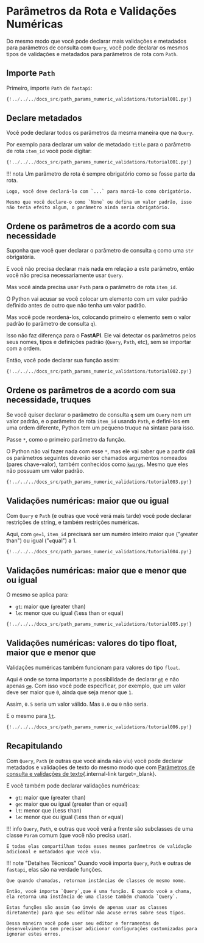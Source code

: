 # Parâmetros da Rota e Validações Numéricas

Do mesmo modo que você pode declarar mais validações e metadados para parâmetros de consulta com `Query`, você pode declarar os mesmos tipos de validações e metadados para parâmetros de rota com `Path`.

## Importe `Path`

Primeiro, importe `Path` de `fastapi`:

```Python hl_lines="3"
{!../../../docs_src/path_params_numeric_validations/tutorial001.py!}
```

## Declare metadados

Você pode declarar todos os parâmetros da mesma maneira que na `Query`.

Por exemplo para declarar um valor de metadado `title` para o parâmetro de rota `item_id` você pode digitar:

```Python hl_lines="10"
{!../../../docs_src/path_params_numeric_validations/tutorial001.py!}
```

!!! nota
    Um parâmetro de rota é sempre obrigatório como se fosse parte da rota.
    
    Logo, você deve declará-lo com `...` para marcá-lo como obrigatório.

    Mesmo que você declare-o como `None` ou defina um valor padrão, isso não teria efeito algum, o parâmetro ainda seria obrigatório.

## Ordene os parâmetros de a acordo com sua necessidade

Suponha que você quer declarar o parâmetro de consulta `q` como uma `str` obrigatória.

E você não precisa declarar mais nada em relação a este parâmetro, então você não precisa necessariamente usar `Query`.

Mas você ainda precisa usar `Path` para o parâmetro de rota `item_id`.

O Python vai acusar se você colocar um elemento com um valor padrão definido antes de outro que não tenha um valor padrão.

Mas você pode reordená-los, colocando primeiro o elemento sem o valor padrão (o parâmetro de consulta `q`).

Isso não faz diferença para o **FastAPI**. Ele vai detectar os parâmetros pelos seus nomes, tipos e definições padrão (`Query`, `Path`, etc), sem se importar com a ordem.

Então, você pode declarar sua função assim:

```Python hl_lines="8"
{!../../../docs_src/path_params_numeric_validations/tutorial002.py!}
```

## Ordene os parâmetros de a acordo com sua necessidade, truques

Se você quiser declarar o parâmetro de consulta `q` sem um `Query` nem um valor padrão, e o parâmetro de rota `item_id` usando `Path`, e definí-los em uma ordem diferente, Python tem um pequeno truque na sintaxe para isso.

Passe `*`, como o primeiro parâmetro da função.

O Python não vai fazer nada com esse `*`, mas ele vai saber que a partir dali os parâmetros seguintes deverão ser chamados argumentos nomeados (pares chave-valor), também conhecidos como <abbr title="Do inglês: K-ey W-ord Arg-uments"><code>kwargs</code></abbr>. Mesmo que eles não possuam um valor padrão.

```Python hl_lines="8"
{!../../../docs_src/path_params_numeric_validations/tutorial003.py!}
```

## Validações numéricas: maior que ou igual

Com `Query` e `Path` (e outras que você verá mais tarde) você pode declarar restrições de string, e também restrições numéricas.

Aqui, com `ge=1`, `item_id` precisará ser um numéro inteiro maior que ("`g`reater than") ou igual ("`e`qual") a 1.

```Python hl_lines="8"
{!../../../docs_src/path_params_numeric_validations/tutorial004.py!}
```

## Validações numéricas: maior que e menor que ou igual

O mesmo se aplica para:

* `gt`: maior que (`g`reater `t`han)
* `le`: menor que ou igual (`l`ess than or `e`qual)

```Python hl_lines="9"
{!../../../docs_src/path_params_numeric_validations/tutorial005.py!}
```

## Validações numéricas: valores do tipo float, maior que e menor que

Validações numéricas também funcionam para valores do tipo `float`.

Aqui é onde se torna importante a possibilidade de declarar <abbr title="greater than"><code>gt</code></abbr> e não apenas <abbr title="greater than or equal"><code>ge</code></abbr>. Com isso você pode especificar, por exemplo, que um valor deve ser maior que `0`, ainda que seja menor que `1`.

Assim, `0.5` seria um valor válido. Mas `0.0` ou `0` não seria.

E o mesmo para <abbr title="less than"><code>lt</code></abbr>.

```Python hl_lines="11"
{!../../../docs_src/path_params_numeric_validations/tutorial006.py!}
```

## Recapitulando

Com `Query`, `Path` (e outras que você ainda não viu) você pode declarar metadados e validações de texto do mesmo modo que com [Parâmetros de consulta e validações de texto](query-params-str-validations.md){.internal-link target=_blank}.

E você também pode declarar validações numéricas:

* `gt`: maior que (`g`reater `t`han)
* `ge`: maior que ou igual (`g`reater than or `e`qual)
* `lt`: menor que (`l`ess `t`han)
* `le`: menor que ou igual (`l`ess than or `e`qual)

!!! info
    `Query`, `Path`, e outras que você verá a frente são subclasses de uma classe `Param` comum (que você não precisa usar).

    E todas elas compartilham todos esses mesmos parâmetros de validação adicional e metadados que você viu.

!!! note "Detalhes Técnicos"
    Quando você importa `Query`, `Path` e outras de `fastapi`, elas são na verdade funções.

    Que quando chamadas, retornam instâncias de classes de mesmo nome.

    Então, você importa `Query`,que é uma função. E quando você a chama, ela retorna uma instância de uma classe também chamada `Query`.

    Estas funções são assim (ao invés de apenas usar as classes diretamente) para que seu editor não acuse erros sobre seus tipos.

    Dessa maneira você pode user seu editor e ferramentas de desenvolvimento sem precisar adicionar configurações customizadas para ignorar estes erros.
